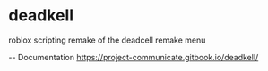 # deadkell
roblox scripting remake of the deadcell remake menu

-- Documentation
https://project-communicate.gitbook.io/deadkell/

